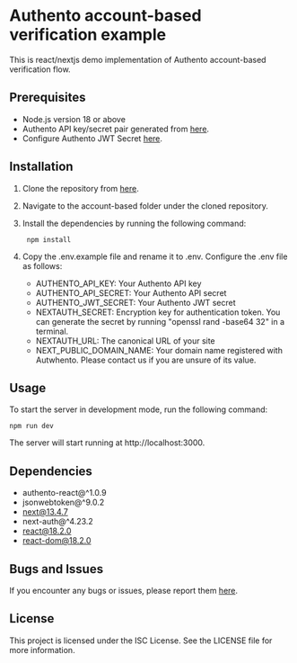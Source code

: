 # Authento account-based verification example
This is react/nextjs demo implementation of Authento account-based verification flow.

## Prerequisites

- Node.js version 18 or above
- Authento API key/secret pair generated from [here](https://dashboard.authento.io/settings).
- Configure Authento JWT Secret [here](https://dashboard.authento.io/settings).

## Installation

1. Clone the repository from [here](https://github.com/Authento/usage-examples).

2. Navigate to the account-based folder under the cloned repository.

3. Install the dependencies by running the following command:

        npm install

4. Copy the .env.example file and rename it to .env. Configure the .env file as follows:
    - AUTHENTO_API_KEY: Your Authento API key
    - AUTHENTO_API_SECRET: Your Authento API secret
    - AUTHENTO_JWT_SECRET: Your Authento JWT secret
    - NEXTAUTH_SECRET: Encryption key for authentication token. You can generate the secret by running "openssl rand -base64 32" in a terminal.
    - NEXTAUTH_URL: The canonical URL of your site
    - NEXT_PUBLIC_DOMAIN_NAME: Your domain name registered with Autwhento. Please contact us if you are unsure of its value.


## Usage

To start the server in development mode, run the following command:

    npm run dev

The server will start running at http://localhost:3000.

## Dependencies

- authento-react@^1.0.9
- jsonwebtoken@^9.0.2
- next@13.4.7
- next-auth@^4.23.2
- react@18.2.0
- react-dom@18.2.0

## Bugs and Issues

If you encounter any bugs or issues, please report them [here](https://github.com/Authento/usage-examples/issues).

## License

This project is licensed under the ISC License. See the LICENSE file for more information.